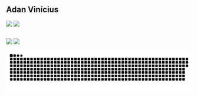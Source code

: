 ## Adan Vinícius


<div>
  
  <img height="180em" src="https://github-readme-stats.vercel.app/api?username=ad4nv1&show_icons=true&theme=dark&include_all_commits=true&count_private"/>
  <img height="180em" src="https://github-readme-stats.vercel.app/api/top-langs/?username=ad4nv1&layout=compact&langs_count=8&theme=dark"/>
                        
  

 
</div>

##

<div> 
  <a href="https://linkedin.com/in/adan-vinícius-21595020a" target="_blank"><img src="https://img.shields.io/badge/LinkedIn-0077B5?style=for-the-badge&logo=linkedin&logoColor=white" target="_blank"></a> 
 <a href="mailto:viniciusadan123@gmail.com" target="_blank"><img src="https://img.shields.io/badge/Gmail-D14836?style=for-the-badge&logo=gmail&logoColor=white" target="_blank"></a>
 
  ![Snake animation](https://github.com/ad4nv1/ad4nv1/blob/output/github-contribution-grid-snake.svg)
</div>
